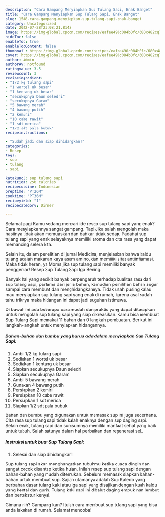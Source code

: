 ```yaml
---
description: "Cara Gampang Menyiapkan Sup Tulang Sapi, Enak Banget"
title: "Cara Gampang Menyiapkan Sup Tulang Sapi, Enak Banget"
slug: 1588-cara-gampang-menyiapkan-sup-tulang-sapi-enak-banget
category: Uncategorized
date: 2022-07-28T23:08:21.814Z
image: https://img-global.cpcdn.com/recipes/eafee490c084b0fc/680x482cq70/sup-tulang-sapi-foto-resep-utama.jpg
hideToc: false
enableToc: true
enableTocContent: false
thumbnail: https://img-global.cpcdn.com/recipes/eafee490c084b0fc/680x482cq70/sup-tulang-sapi-foto-resep-utama.jpg
cover: https://img-global.cpcdn.com/recipes/eafee490c084b0fc/680x482cq70/sup-tulang-sapi-foto-resep-utama.jpg
author: Admin
authorAv: notfound
ratingvalue: 3.5
reviewcount: 3
recipeingredient:
- "1/2 kg tulang sapi"
- "1 wortel uk besar"
- "1 kentang uk besar"
- "secukupnya Daun seledri"
- "secukupnya Garam"
- "5 bawang merah"
- "4 bawang putih"
- "2 kemiri"
- "10 cabe rawit"
- "1 sdt merica"
- "1/2 sdt pala bubuk"
recipeinstructions:

- "Sudah jadi dan siap dihidangkan!"
categories:
- Resep
tags:
- sup
- tulang
- sapi

katakunci: sup tulang sapi 
nutrition: 256 calories
recipecuisine: Indonesian
preptime: "PT26M"
cooktime: "PT36M"
recipeyield: "1"
recipecategory: Dinner

---
```



Selamat pagi Kamu sedang mencari ide resep sup tulang sapi yang enak? Cara menyiapkannya sangat gampang. Tapi Jika salah mengolah maka hasilnya tidak akan memuaskan dan bahkan tidak sedap. Padahal sup tulang sapi yang enak selayaknya memiliki aroma dan cita rasa yang dapat memancing selera kita.


Selain itu, dalam penelitian di jurnal Medicina, menjelaskan bahwa kaldu tulang adalah makanan kaya asam amino, dan memiliki sifat antiinflamasi. Maka tidak heran, ya Moms jika sup tulang sapi memiliki banyak penggemar! Resep Sup Tulang Sapi Iga Bening.

Banyak hal yang sedikit banyak berpengaruh terhadap kualitas rasa dari sup tulang sapi, pertama dari jenis bahan, kemudian pemilihan bahan segar sampai cara membuat dan menghidangkannya. Tidak usah pusing kalau mau menyiapkan sup tulang sapi yang enak di rumah, karena asal sudah tahu triknya maka hidangan ini dapat jadi suguhan istimewa.


Di bawah ini ada beberapa cara mudah dan praktis yang dapat diterapkan untuk mengolah sup tulang sapi yang siap dikreasikan. Kamu bisa membuat Sup Tulang Sapi memakai 11 bahan dan 0 langkah pembuatan. Berikut ini langkah-langkah untuk menyiapkan hidangannya.

<!--inarticleads1-->

##### Bahan-bahan dan bumbu yang harus ada dalam menyiapkan Sup Tulang Sapi:

1. Ambil 1/2 kg tulang sapi
1. Sediakan 1 wortel uk besar
1. Sediakan 1 kentang uk besar
1. Siapkan secukupnya Daun seledri
1. Siapkan secukupnya Garam
1. Ambil 5 bawang merah
1. Gunakan 4 bawang putih
1. Persiapkan 2 kemiri
1. Persiapkan 10 cabe rawit
1. Persiapkan 1 sdt merica
1. Siapkan 1/2 sdt pala bubuk


Bahan dan bumbu yang digunakan untuk memasak sup ini juga sederhana. Cita rasa sup tulang sapi tidak kalah enaknya dengan sup daging sapi. Selain enak, tulang sapi dan sumsumnya memiliki manfaat sehat yang baik untuk tubuh. Salah satunya dalam hal perbaikan dan regenerasi sel.. 

<!--inarticleads2-->

##### Instruksi untuk buat Sup Tulang Sapi:


1. Selesai dan siap dihidangkan!

Sup tulang sapi akan menghangatkan tubuhmu ketika cuaca dingin dan sangat cocok disantap ketika hujan. Inilah resep sup tulang sapi dengan bahan-bahan yang mudah ditemukan. Sebelum memasak siapkan bahan-bahan untuk membuat sup. Sajian utamanya adalah Sup Kaledo yang berbahan dasar tulang kaki atau iga sapi yang disajikan dengan kuah kaldu yang kental dan gurih. Tulang kaki sapi ini dibalut daging empuk nan lembut dan bertekstur kenyal. 

Gimana nih? Gampang kan? Itulah cara membuat sup tulang sapi yang bisa anda lakukan di rumah. Selamat mencoba!
